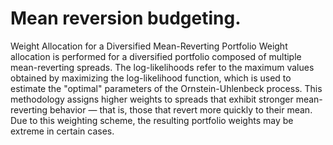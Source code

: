 # Mean reversion budgeting.

Weight Allocation for a Diversified Mean-Reverting Portfolio Weight allocation is performed for a diversified portfolio composed of multiple mean-reverting spreads. The log-likelihoods refer to the maximum values obtained by maximizing the log-likelihood function, which is used to estimate the "optimal" parameters of the Ornstein-Uhlenbeck process. This methodology assigns higher weights to spreads that exhibit stronger mean-reverting behavior — that is, those that revert more quickly to their mean. Due to this weighting scheme, the resulting portfolio weights may be extreme in certain cases.
